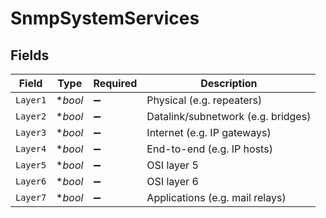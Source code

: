 # SnmpSystemServices


## Fields

| Field                              | Type                               | Required                           | Description                        |
| ---------------------------------- | ---------------------------------- | ---------------------------------- | ---------------------------------- |
| `Layer1`                           | **bool*                            | :heavy_minus_sign:                 | Physical (e.g. repeaters)          |
| `Layer2`                           | **bool*                            | :heavy_minus_sign:                 | Datalink/subnetwork (e.g. bridges) |
| `Layer3`                           | **bool*                            | :heavy_minus_sign:                 | Internet (e.g. IP gateways)        |
| `Layer4`                           | **bool*                            | :heavy_minus_sign:                 | End-to-end (e.g. IP hosts)         |
| `Layer5`                           | **bool*                            | :heavy_minus_sign:                 | OSI layer 5                        |
| `Layer6`                           | **bool*                            | :heavy_minus_sign:                 | OSI layer 6                        |
| `Layer7`                           | **bool*                            | :heavy_minus_sign:                 | Applications (e.g. mail relays)    |